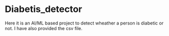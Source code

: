 # Diabetis_detector

Here it is an AI/ML based project to detect wheather a person is diabetic or not. I have also provided the csv file. 
